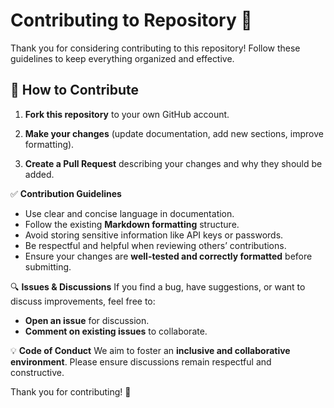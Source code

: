 # Contributing to Repository 🚀  

Thank you for considering contributing to this repository! Follow these guidelines to keep everything organized and effective.  

## 📌 How to Contribute  

1. **Fork this repository** to your own GitHub account.  

2. **Make your changes** (update documentation, add new sections, improve formatting).

3. **Create a Pull Request** describing your changes and why they should be added.

✅ **Contribution Guidelines**
* Use clear and concise language in documentation.
* Follow the existing **Markdown formatting** structure.
* Avoid storing sensitive information like API keys or passwords.
* Be respectful and helpful when reviewing others’ contributions.
* Ensure your changes are **well-tested and correctly formatted** before submitting.

🔍 **Issues & Discussions**
If you find a bug, have suggestions, or want to discuss improvements, feel free to:
* **Open an issue** for discussion.
* **Comment on existing issues** to collaborate.

💡 **Code of Conduct**
We aim to foster an **inclusive and collaborative environment**. Please ensure discussions remain respectful and constructive.

Thank you for contributing! 🎉
